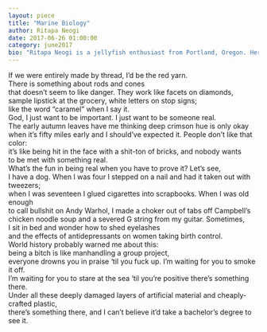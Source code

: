 ```yaml
---
layout: piece
title: "Marine Biology"
author: Ritapa Neogi
date: 2017-06-26 01:00:00
category: june2017
bio: "Ritapa Neogi is a jellyfish enthusiast from Portland, Oregon. Her work has been previously published in Cosmonauts Avenue, Wildness Journal and Persephone's Daughters. In her free time, Ritapa enjoys reading about deep-sea creatures and playing the bass guitar."
---
```

If we were entirely made by thread, I’d be the red yarn. <br>
There is something about rods and cones <br>
that doesn’t seem to like danger. They work like facets on diamonds, <br>
sample lipstick at the grocery, white letters on stop signs; <br>
like the word “caramel” when I say it. <br>
God, I just want to be important. I just want to be someone real. <br>
The early autumn leaves have me thinking deep crimson hue is only okay <br>
when it’s fifty miles early and I should’ve expected it. People don’t like that color: <br>
it’s like being hit in the face with a shit-ton of bricks, and nobody wants <br>
to be met with something real. <br>
What’s the fun in being real when you have to prove it? Let’s see, <br>
I have a dog. When I was four I stepped on a nail and had it taken out with tweezers; <br>
when I was seventeen I glued cigarettes into scrapbooks. When I was old enough <br>
to call bullshit on Andy Warhol, I made a choker out of tabs off Campbell’s chicken noodle soup and a severed G string from my guitar. Sometimes,<br>
I sit in bed and wonder how to shed eyelashes <br>
and the effects of antidepressants on women taking birth control. <br>
World history probably warned me about this: <br>
being a bitch is like manhandling a group project, <br>
everyone drowns you in praise ‘til you fuck up. I’m waiting for you to smoke it off.<br>
I’m waiting for you to stare at the sea ‘til you’re positive there’s something there.<br>
Under all these deeply damaged layers of artificial material and cheaply-crafted plastic,<br>
there’s something there, and I can’t believe it’d take a bachelor’s degree to see it.<br>
